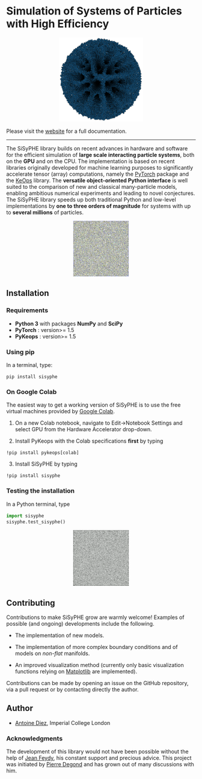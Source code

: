 # Simulation of Systems of Particles with High Efficiency

<p align="center">
<img src="./doc/_static/ball.png" alt="logo" width="224"/>
</p>

Please visit the [website](https://sisyphe.readthedocs.io/en/latest/) for a full documentation.

------------------------------------------------------------------------------------------------


The SiSyPHE library builds on recent advances in hardware and software for the efficient simulation of **large scale interacting particle systems**, both on the **GPU** and on the CPU. The implementation is based on recent libraries originally developed for machine learning purposes to significantly accelerate tensor (array) computations, namely the [PyTorch](https://github.com/pytorch/pytorch) package and the [KeOps](https://www.kernel-operations.io/keops/index.html) library. The **versatile object-oriented Python interface** is well suited to the comparison of new and classical many-particle models, enabling ambitious numerical experiments and leading to novel conjectures. The SiSyPHE library speeds up both traditional Python and low-level implementations by **one to three orders of magnitude** for systems with up to **several millions** of particles. 

<p align="center">
<img src="./doc/_static/mill.gif" alt="mill">
</p>

## Installation 

### Requirements

- **Python 3** with packages **NumPy** and **SciPy** 
- **PyTorch** : version>= 1.5
- **PyKeops** : version>= 1.5

### Using pip

In a terminal, type:

```
pip install sisyphe
```
    
### On Google Colab

The easiest way to get a working version of SiSyPHE is to use the free virtual machines provided by [Google Colab](https://colab.research.google.com).

1. On a new Colab notebook, navigate to Edit→Notebook Settings and select GPU from the Hardware Accelerator drop-down.

2. Install PyKeops with the Colab specifications **first** by typing

```    
!pip install pykeops[colab]
```

3. Install SiSyPHE by typing 

```
!pip install sisyphe
```    

### Testing the installation

In a Python terminal, type 

```python
import sisyphe
sisyphe.test_sisyphe()
```    

<p align="center">
<img src="./doc/_static/band.gif" alt="band">
</p>   

## Contributing

Contributions to make SiSyPHE grow are warmly welcome! Examples of possible (and ongoing) developments include the following. 

* The implementation of new models.

* The implementation of more complex boundary conditions and of models on *non-flat* manifolds. 

* An improved visualization method (currently only basic visualization functions relying on [Matplotlib](https://matplotlib.org/) are implemented). 

Contributions can be made by opening an issue on the GitHub repository, via a pull request or by contacting directly the author.  


## Author

- [Antoine Diez](https://antoinediez.gitlab.io), Imperial College London 

### Acknowledgments

The development of this library would not have been possible without the help of [Jean Feydy](https://www.jeanfeydy.com/), his constant support and precious advice. This project was initiated by [Pierre Degond](https://sites.google.com/site/degond/) and has grown out of many discussions with him. 